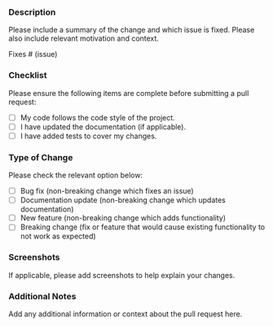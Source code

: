 ### Description
Please include a summary of the change and which issue is fixed. Please also include relevant motivation and context.

Fixes # (issue)

### Checklist
Please ensure the following items are complete before submitting a pull request:

- [ ] My code follows the code style of the project.
- [ ] I have updated the documentation (if applicable).
- [ ] I have added tests to cover my changes.

### Type of Change
Please check the relevant option below:

- [ ] Bug fix (non-breaking change which fixes an issue)
- [ ] Documentation update (non-breaking change which updates documentation)
- [ ] New feature (non-breaking change which adds functionality)
- [ ] Breaking change (fix or feature that would cause existing functionality to not work as expected)

### Screenshots
If applicable, please add screenshots to help explain your changes.

### Additional Notes
Add any additional information or context about the pull request here.